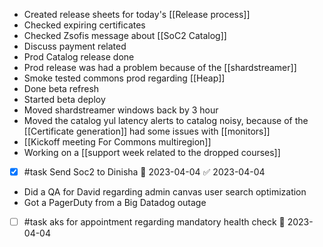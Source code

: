 * Created release sheets for today's [[Release process]]
* Checked expiring certificates
* Checked Zsofis message about [[SoC2 Catalog]]
* Discuss payment related 
* Prod Catalog release done
* Prod release was had a problem because of the [[shardstreamer]]
* Smoke tested commons prod regarding [[Heap]]
* Done beta refresh
* Started beta deploy
* Moved shardstreamer windows back by 3 hour
* Moved the catalog yul latency alerts to catalog noisy, because of the [[Certificate generation]] had some issues with [[monitors]]
* [[Kickoff meeting For Commons multiregion]]
* Working on a [[support week related to the dropped courses]]
- [x] #task Send Soc2 to Dinisha 📅 2023-04-04 ✅ 2023-04-04
* Did a QA for David regarding admin canvas user search optimization
* Got a PagerDuty from a Big Datadog outage
- [ ] #task aks for appointment regarding mandatory health check 📅 2023-04-04